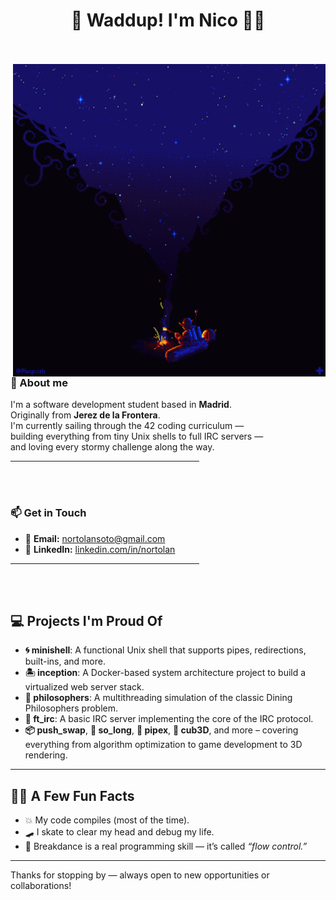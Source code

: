 <!--<span align="center">

# 🌺 Waddup! I'm Nico 🏴‍☠️ 
</span> 
<br><br>

<span align="left">

<img align="right" src=./media/212693.gif style="object-fit: cover; height: 500px; float: right;">

<br> <!-- Push "About me" down 

## 👋 About me

I'm a software development student based in **Madrid**.<br>
Originally from **Jerez de la Frontera**.<br>
I'm currently sailing through the 42 coding curriculum —<br>
building everything from tiny Unix shells to full IRC servers —<br>
and loving every stormy challenge along the way.<br>

<br><br> <!-- Push "Get in Touch" down a bit

## 📫 Get in Touch

- 📧 **Email:** nortolansoto@gmail.com  
- 💼 **LinkedIn:** [linkedin.com/in/nortolan](https://www.linkedin.com/in/nortolan/)

</span>-->
<span align="center">

# 🌺 Waddup! I'm Nico 🏴‍☠️ 
</span> 
<br><br>

<span align="left">

<img align="right" src=./media/212693.gif style="object-fit: cover; height: 500px; float: right;">

<br> <!-- Push "About me" down -->

### 👋 About me

I'm a software development student based in **Madrid**.<br>
Originally from **Jerez de la Frontera**.<br>
I'm currently sailing through the 42 coding curriculum —<br>
building everything from tiny Unix shells to full IRC servers —<br>
and loving every stormy challenge along the way.<br>

<!-- Custom line width -->
<hr style="width: 60%; margin-left: 0;"> <!-- Adjust width as needed -->

<br><br> <!-- Push "Get in Touch" down a bit -->

### 📫 Get in Touch

- 📧 **Email:** nortolansoto@gmail.com  
- 💼 **LinkedIn:** [linkedin.com/in/nortolan](https://www.linkedin.com/in/nortolan/)

<!-- Custom line width -->
<hr style="width: 60%; margin-left: 0;"> <!-- Adjust width as needed -->

</span>

<br><br> <!-- Push following sections below the image -->

## 💻 Projects I'm Proud Of

- **🌀 minishell**: A functional Unix shell that supports pipes, redirections, built-ins, and more.
- **🏝️ inception**: A Docker-based system architecture project to build a virtualized web server stack.
- **🤔 philosophers**: A multithreading simulation of the classic Dining Philosophers problem.
- **📡 ft_irc**: A basic IRC server implementing the core of the IRC protocol.
- **📦 push_swap**, **🧱 so_long**, **🧪 pipex**, **🧠 cub3D**, and more – covering everything from algorithm optimization to game development to 3D rendering.

---

## 🏴‍☠️ A Few Fun Facts

- 💥 My code compiles (most of the time).
- 🛹 I skate to clear my head and debug my life.
- 🕺 Breakdance is a real programming skill — it’s called *“flow control.”*

---

Thanks for stopping by — always open to new opportunities or collaborations!

